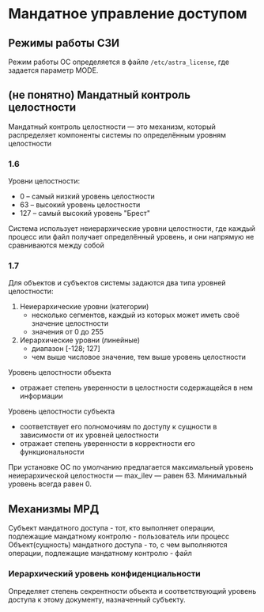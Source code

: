# Мандатное управление доступом

## Режимы работы СЗИ

Режим работы ОС определяется в файле `/etc/astra_license`, где задается параметр MODE.

## (не понятно) Мандатный контроль целостности

Мандатный контроль целостности — это механизм, который распределяет компоненты системы по определённым уровням
целостности

### 1.6
Уровни целостности:
- 0 – самый низкий уровень целостности
- 63 – высокий уровень целостности
- 127 – самый высокий уровень "Брест"

Система использует неиерархические уровни целостности, где каждый процесс или файл получает определённый уровень, и
они напрямую не сравниваются между собой

### 1.7
Для объектов и субъектов системы задаются два типа уровней целостности:
1) Неиерархические уровни (категории)
    - несколько сегментов, каждый из которых может иметь своё значение целостности
    - значения от 0 до 255
2) Иерархические уровни (линейные)
    - диапазон [-128; 127]
    - чем выше числовое значение, тем выше уровень целостности

Уровень целостности объекта
- отражает степень уверенности в целостности содержащейся в нем информации

Уровень целостности субъекта
- соответствует его полномочиям по доступу к сущности в зависимости от их уровней целостности
- отражает степень уверенности в корректности его функциональности


При установке ОС по умолчанию предлагается максимальный уровень неиерархической целостности — max_ilev — равен 63.
Минимальный уровень всегда равен 0.

## Механизмы МРД

Субъект мандатного доступа - тот, кто выполняет операции, подлежащие мандатному контролю - пользователь или процесс
Объект(сущность) мандатного доступа - то, с чем выполняются операции, подлежащие мандатному контролю - файл

### Иерархический уровень конфиденциальности

Определяет степень секрентности объекта и соответствующий уровень доступа к этому документу, назначенный субъекту.




